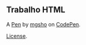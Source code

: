 Trabalho HTML
-------------


A [Pen](https://codepen.io/mgsho/pen/RNNdVjY) by [mgsho](https://codepen.io/mgsho) on [CodePen](https://codepen.io).

[License](https://codepen.io/license/pen/RNNdVjY).